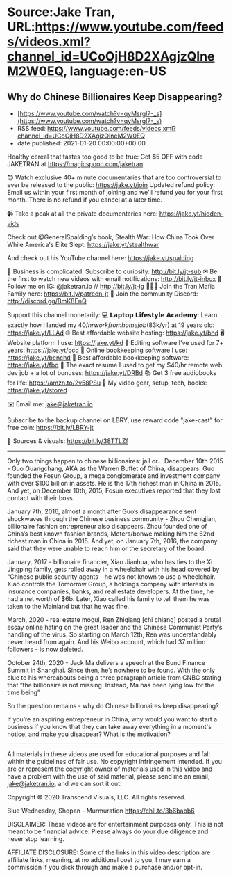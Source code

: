 # Source:Jake Tran, URL:https://www.youtube.com/feeds/videos.xml?channel_id=UCoOjH8D2XAgjzQlneM2W0EQ, language:en-US

## Why do Chinese Billionaires Keep Disappearing?
 - [https://www.youtube.com/watch?v=qyMsrgI7-_s](https://www.youtube.com/watch?v=qyMsrgI7-_s)
 - RSS feed: https://www.youtube.com/feeds/videos.xml?channel_id=UCoOjH8D2XAgjzQlneM2W0EQ
 - date published: 2021-01-20 00:00:00+00:00

Healthy cereal that tastes too good to be true: Get $5 OFF with code JAKETRAN at https://magicspoon.com/jaketran 

😈 Watch exclusive 40+ minute documentaries that are too controversial to ever be released to the public: https://jake.yt/join 
Updated refund policy: Email us within your first month of joining and we'll refund you for your first month. There is no refund if you cancel at a later time.

📹 Take a peak at all the private documentaries here: https://jake.yt/hidden-vids

Check out @GeneralSpalding’s book, Stealth War: How China Took Over While America's Elite Slept: https://jake.yt/stealthwar 

And check out his YouTube channel here: https://jake.yt/spalding 

🎥 Business is complicated. Subscribe to curiosity: http://bit.ly/jt-sub
✉ Be the first to watch new videos with email notifications: http://bit.ly/jt-inbox
📸 Follow me on IG: @jaketran.io // http://bit.ly/jt-ig
👨‍👦‍👦 Join the Tran Mafia Family here: https://bit.ly/patreon-jt
💬 Join the community Discord: http://discord.gg/BmK8EnQ

Support this channel monetarily:
💻 𝗟𝗮𝗽𝘁𝗼𝗽 𝗟𝗶𝗳𝗲𝘀𝘁𝘆𝗹𝗲 𝗔𝗰𝗮𝗱𝗲𝗺𝘆: Learn exactly how I landed my $40/hr work from home job ($83k/yr) at 19 years old: https://jake.yt/LLAd
🌐 Best affordable website hosting: https://jake.yt/bhd
🖥️ Website platform I use: https://jake.yt/kd
💽 Editing software I've used for 7+ years: https://jake.yt/ccd
📒 Online bookkeeping software I use: https://jake.yt/benchd 
🧾 Best affordable bookkeeping software: https://jake.yt/fbd
📜 The exact resume I used to get my $40/hr remote web dev job + a lot of bonuses: https://jake.yt/DRBd
📚 Get 3 free audiobooks for life: https://amzn.to/2v58PSu
🎥 My video gear, setup, tech, books: https://jake.yt/stored

✉️ Email me: jake@jaketran.io

Subscribe to the backup channel on LBRY, use reward code "jake-cast" for free coin: https://bit.ly/LBRY-jt

📰 Sources & visuals: https://bit.ly/38TTLZf

-----------------------
Only two things happen to chinese billionaires: jail or... December 10th 2015 - Guo Guangchang, AKA as the Warren Buffet of China, disappears. Guo founded the Fosun Group, a mega conglomerate and investment company with over $100 billion in assets. He is the 17th richest man in China in 2015. And yet, on December 10th, 2015, Fosun executives reported that they lost contact with their boss.

January 7th, 2016, almost a month after Guo’s disappearance sent shockwaves through the Chinese business community - Zhou Chengjian, billionaire fashion entrepreneur also disappears. Zhou founded one of China’s best known fashion brands, Meters/bonwe making him the 62nd richest man in China in 2015. And yet, on January 7th, 2016, the company said that they were unable to reach him or the secretary of the board.

January, 2017 - billionaire financier, Xiao Jianhua, who has ties to the Xi Jingping family, gets rolled away in a wheelchair with his head covered by “Chinese public security agents - he was not known to use a wheelchair. Xiao controls the Tomorrow Group, a holdings company with interests in insurance companies, banks, and real estate developers. At the time, he had a net worth of $6b. Later, Xiao called his family to tell them he was taken to the Mainland but that he was fine.

March, 2020 - real estate mogul, Ren Zhiqiang [chi chiang] posted a brutal essay online hating on the great leader and the Chinese Communist Party’s handling of the virus. So starting on March 12th, Ren was understandably never heard from again. And his Weibo account, which had 37 million followers - is now deleted.

October 24th, 2020 - Jack Ma delivers a speech at the Bund Finance Summit in Shanghai. Since then, he’s nowhere to be found. With the only clue to his whereabouts being a three paragraph article from CNBC stating that “the billionaire is not missing. Instead, Ma has been lying low for the time being”

So the question remains - why do Chinese billionaires keep disappearing?

If you’re an aspiring entrepreneur in China, why would you want to start a business if you know that they can take away everything in a moment's notice, and make you disappear? What is the motivation?

-----------------------

All materials in these videos are used for educational purposes and fall within the guidelines of fair use. No copyright infringement intended. If you are or represent the copyright owner of materials used in this video and have a problem with the use of said material, please send me an email, jake@jaketran.io, and we can sort it out.

Copyright © 2020 Transcend Visuals, LLC. All rights reserved.

Blue Wednesday, Shopan - Murmuration https://chll.to/3b6babb6 

DISCLAIMER: These videos are for entertainment purposes only. This is not meant to be financial advice. Please always do your due diligence and never stop learning.

AFFILIATE DISCLOSURE: Some of the links in this video description are affiliate links, meaning, at no additional cost to you, I may earn a commission if you click through and make a purchase and/or opt-in.

